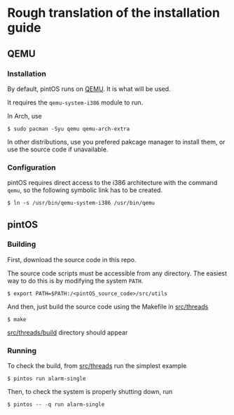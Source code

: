 # Rough translation of the installation guide

## QEMU

### Installation

By default, pintOS runs on [QEMU](https://www.qemu.org/). It is what will be 
used.

It requires the ``qemu-system-i386`` module to run. 

In Arch, use 

```console
$ sudo pacman -Syu qemu qemu-arch-extra
```

In other distributions, use you prefered pakcage manager to install them, or 
use the source code if unavailable.

### Configuration

pintOS requires direct access to the i386 architecture with the command 
``qemu``, so the following symbolic link has to be created.

```console
$ ln -s /usr/bin/qemu-system-i386 /usr/bin/qemu
```

## pintOS

### Building

First, download the source code in this repo.

The source code scripts must be accessible from any directory. The easiest way
to do this is by modifying the system ``PATH``.

```console
$ export PATH=$PATH:/<pintOS_source_code>/src/utils
```

And then, just build the source code using the Makefile in 
[src/threads](src/threads/)

```console
$ make
```

[src/threads/build](src/threads/build) directory should appear

### Running

To check the build, from [src/threads](src/threads/) run the simplest example

```console
$ pintos run alarm-single
```

Then, to check the system is properly shutting down, run 

```console
$ pintos -- -q run alarm-single
```


